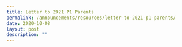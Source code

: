 ```yaml
---
title: Letter to 2021 P1 Parents
permalink: /announcements/resources/letter-to-2021-p1-parents/
date: 2020-10-08
layout: post
description: ""
---
```

